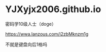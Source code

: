 # YJXyjx2006.github.io
密码学10级人士（doge）











https://wwa.lanzous.com/i2zbMknzm1g 









































不就是键盘向后1格吗
